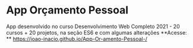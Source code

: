 # App Orçamento Pessoal 
 App desenvolvido no curso Desenvolvimento Web Completo 2021 - 20 cursos + 20 projetos, na seção ES6 e com algumas alterações 
**Acesse: ** https://joao-inacio.github.io/App-Or-amento-Pessoal-/ 
